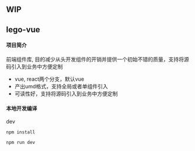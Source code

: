 ## WIP 
## lego-vue

#### 项目简介

前端组件库, 目的减少从头开发组件的开销并提供一个初始不错的质量，支持将源码引入到业务中方便定制

- vue, react两个分支，默认vue
- 产出umd格式，支持全局或者单组件引入
- 可读性好，支持将源码引入到业务中方便定制

#### 本地开发编译

dev
```
npm install

npm run dev
```
